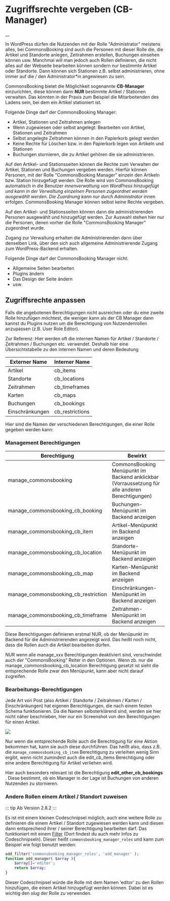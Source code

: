#  Zugriffsrechte vergeben (CB-Manager)

__

In WordPress dürfen die Nutzenden mit der Rolle "Administrator" meistens
alles, bei CommonsBooking sind auch die Personen mit dieser Rolle die, die
Artikel und Standorte anlegen, Zeitrahmen erstellen, Buchungen einsehen können
usw. Manchmal will man jedoch auch Rollen definieren, die nicht alles auf der
Webseite bearbeiten können sondern nur bestimmte Artikel oder Standorte. Dann
können sich Stationen z.B. selbst administrieren, ohne immer auf die / den
Administrator*in angewiesen zu sein.

CommonsBooking bietet die Möglichkeit sogenannte **CB-Manager** einzurichten,
diese können dann **NUR** bestimmte Artikel / Stationen verwalten. Das könnten
in der Praxis zum Beispiel die Mitarbeitenden des Ladens sein, bei dem ein
Artikel stationiert ist.

Folgende Dinge darf der CommonsBooking Manager:

  * Artikel, Stationen und Zeitrahmen anlegen
  * Wenn zugewiesen oder selbst angelegt: Bearbeiten von Artikel, Stationen und Zeitrahmen
  * Selbst angelegte Zeitrahmen können in den Papierkorb gelegt werden
  * Keine Rechte für Löschen bzw. in den Papierkorb legen von Artikeln und Stationen
  * Buchungen stornieren, die zu Artikel gehören die sie administrieren.

Auf den Artikel- und Stationsseiten können die Rechte zum Verwalten der
Artikel, Stationen und Buchungen vergeben werden. Hierfür können Personen, mit
der Rolle "CommonsBooking Manager" einzeln den Artikeln bzw. Station
hinzugefügt werden. Die Rolle wird von CommonsBooking automatisch in die
Benutzer _innenverwaltung von WordPress hinzugefügt und kann in der Verwaltung
einzelnen Personen zugeordnet werden ausgewählt werden. Die Zuordnung kann nur
durch Administrator_ innen erfolgen. CommonsBooking Manager können selbst
keine Rechte vergeben.

Auf den Artikel- und Stationsseiten können dann die administrierenden Personen
ausgewählt und hinzugefügt werden. Zur Auswahl stehen hier nur die Personen,
denen vorher die Rolle "CommonsBooking Manager" zugeordnet wurde.

Zugang zur Verwaltung erhalten die Administrierenden dann über denselben Link,
über den sich auch allgemeine Administrierende Zugang zum WordPress-Backend
erhalten.

Folgende Dinge darf der CommonsBooking Manager nicht:

  * Allgemeine Seiten bearbeiten
  * Plugins ändern
  * Das Design der Seite ändern
  * usw.

##  Zugriffsrechte anpassen

Falls die angebotenen Berechtigungen nicht ausreichen oder du eine zweite
Rolle hinzufügen möchtest, die weniger kann als der CB Manager dann kannst du
Plugins nutzen um die Berechtigung von Nutzendenrollen anzupassen (z.B. User
Role Editor).

Zur Referenz: Hier werden oft die internen Namen für Artikel / Standorte /
Zeitrahmen / Buchungen etc. verwendet. Deshalb hier eine Übersichtstabelle zu
den internen Namen und deren Bedeutung

**Externer Name** |  **Interner Name**
---|---
Artikel  |  cb_items
Standorte  |  cb_locations
Zeitrahmen  |  cb_timeframes
Karten  |  cb_maps
Buchungen  |  cb_bookings
Einschränkungen  |  cb_restrictions



Hier sind die Namen der verschiedenen Berechtigungen, die einer Rolle gegeben
werden kann:

###  Management Berechtigungen

**Berechtigung** |  **Bewirkt**
---|---
manage_commonsbooking  |  CommonsBooking Menüpunkt im Backend anklickbar (Vorraussetzung für alle anderen Berechtigungen)
manage_commonsbooking_cb_booking  |  Buchungen-Menüpunkt im Backend anzeigen
manage_commonsbooking_cb_item  |  Artikel-Menüpunkt im Backend anzeigen
manage_commonsbooking_cb_location  |  Standorte-Menüpunkt im Backend anzeigen
manage_commonsbooking_cb_map  |  Karten-Menüpunkt im Backend anzeigen
manage_commonsbooking_cb_restriction  |  Einschränkungen-Menüpunkt im Backend anzeigen
manage_commonsbooking_cb_timeframe  |  Zeitrahmen-Menüpunkt im Backend anzeigen

Diese Berechtigungen definieren erstmal NUR, ob der Menüpunkt im Backend für
die Administrierenden angezeigt wird. Das heißt noch nicht, dass die Rollen
auch die Artikel bearbeiten dürfen.

NUR wenn alle manage_xxx Berechtigungen deaktiviert sind, verschwindet auch
der "CommonsBooking" Reiter in den Optionen. Wenn zb. nur die
manage_commonsbooking_cb_location Berechtigung gesetzt ist sieht die
entsprechende Rolle zwar den Menüpunkt, kann aber nicht darauf zugreifen.

###  Bearbeitungs-Berechtigungen

Jede Art von Post (also Artikel / Standorte / Zeitrahmen / Karten /
Einschränkungen) hat eigenen Berechtigungen, die nach einem festen Schema
funktionieren. Da die Namen selbsterklärend sind, werden sie hier nicht näher
beschrieben, hier nur ein Screenshot von den Berechtigungen für einen Artikel.

![](/img/cb-manager-permissions.png)

Nur wenn die entsprechende Rolle auch die Berechtigung für eine Aktion
bekommen hat, kann sie auch diese durchführen. Das heißt also, dass z.B. die
`manage_commonsbooking_cb_item` Berechtigung zu verleihen wenig Sinn ergibt,
wenn nicht zumindest auch die edit_cb_items Berechtigung oder eine andere
Berechtigung für Artikel verliehen wird.

Hier auch besonders relevant ist die Berechtigung **edit_other_cb_bookings** .
Diese bestimmt, ob ein Manager in der Lage ist Buchungen von anderen Nutzenden
zu stornieren.

###  Andere Rollen einem Artikel / Standort zuweisen

::: tip Ab Version 2.8.2
:::

Es ist mit einem kleinen Codeschnipsel möglich, auch eine weitere Rolle zu
definieren die einem Artikel / Standort zugewiesen werden kann und diesen dann
entsprechend ihrer / seiner Berechtigung bearbeiten darf. Das funktioniert mit
einem [Filter](/dokumentation/einstellungen/hooks-und-filter) (Dort findest du auch
mehr Infos zu Codeschnipseln). Dieser heißt `commonsbooking_manager_roles` und
kann zum Beispiel wie folgt benutzt werden:

```php
add_filter('commonsbooking_manager_roles', 'add_manager' );
function add_manager( $array ){
    $array[]='editor';
    return $array;
}
```

Dieser Codeschnipsel würde die Rolle mit dem Namen ‘editor’ zu den Rollen
hinzufügen, die einem Artikel hinzugefügt werden können. Dabei ist es wichtig
den _slug_ der Rolle zu verwenden.

